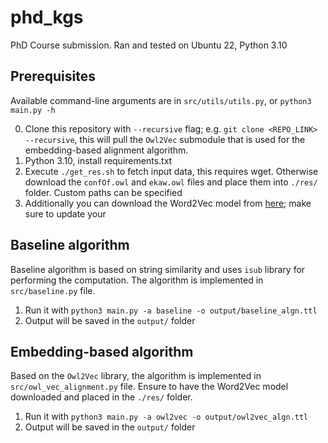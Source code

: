 # phd_kgs
PhD Course submission. Ran and tested on Ubuntu 22, Python 3.10


## Prerequisites
Available command-line arguments are in `src/utils/utils.py`, or `python3 main.py -h`

0. Clone this repository with `--recursive` flag; e.g. `git clone <REPO_LINK> --recursive`, this will pull the `Owl2Vec` submodule that is used for the embedding-based alignment algorithm.
1. Python 3.10, install requirements.txt
2. Execute `./get_res.sh` to fetch input data, this requires wget. Otherwise download the `confOf.owl` and `ekaw.owl` files and place them into `./res/` folder. Custom paths can be specified 
3. Additionally you can download the Word2Vec model from [here](https://tinyurl.com/word2vec-model); make sure to update your 

## Baseline algorithm
Baseline algorithm is based on string similarity and uses `isub` library for performing the computation. The algorithm is implemented in `src/baseline.py` file.
1. Run it with `python3 main.py -a baseline -o output/baseline_algn.ttl`
2. Output will be saved in the `output/` folder

## Embedding-based algorithm
Based on the `Owl2Vec` library, the algorithm is implemented in `src/owl_vec_alignment.py` file. Ensure to have the Word2Vec model downloaded and placed in the `./res/` folder.
1. Run it with `python3 main.py -a owl2vec -o output/owl2vec_algn.ttl`
2. Output will be saved in the `output/` folder
